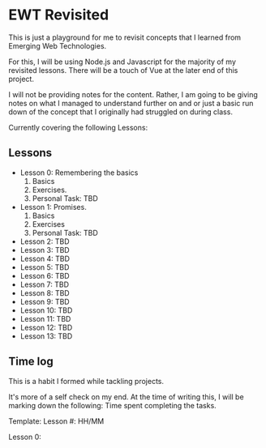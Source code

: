 # EWT Revisited

This is just a playground for me to revisit concepts that I learned from Emerging Web Technologies.

For this, I will be using Node.js and Javascript for the majority of my revisited lessons. There will be a touch of Vue at the later end of this project.

I will not be providing notes for the content. Rather, I am going to be giving notes on what I managed to understand further on and or just a basic run down of the concept that I originally had struggled on during class.

Currently covering the following Lessons:

## Lessons

* Lesson 0: Remembering the basics
  1. Basics
  2. Exercises.
  3. Personal Task: TBD
* Lesson 1: Promises.
  1. Basics
  2. Exercises
  3. Personal Task: TBD
* Lesson 2: TBD
* Lesson 3: TBD
* Lesson 4: TBD
* Lesson 5: TBD
* Lesson 6: TBD
* Lesson 7: TBD
* Lesson 8: TBD
* Lesson 9: TBD
* Lesson 10: TBD
* Lesson 11: TBD
* Lesson 12: TBD
* Lesson 13: TBD

## Time log

This is a habit I formed while tackling projects.

It's more of a self check on my end. At the time of writing this, I will be marking down the following: Time spent completing the tasks.

Template:
Lesson #: HH/MM

Lesson 0:
